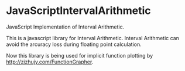 JavaScriptIntervalArithmetic
============================

JavaScript Implementation of Interval Arithmetic.

This is a javascript library for Interval Arithmetic. Interval Arithmetic can avoid the arcuracy loss during floating point calculation. 

Now this library is being used for implicit function plotting by http://zizhujy.com/FunctionGrapher.

